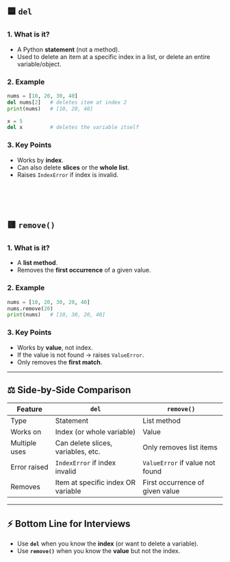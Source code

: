 ## 🟦 `del`

### 1. What is it?
- A Python **statement** (not a method).
- Used to delete an item at a specific index in a list, or delete an entire variable/object.

### 2. Example
```python
nums = [10, 20, 30, 40]
del nums[2]   # deletes item at index 2
print(nums)   # [10, 20, 40]

x = 5
del x         # deletes the variable itself
```

### 3. Key Points
- Works by **index**.
- Can also delete **slices** or the **whole list**.
- Raises `IndexError` if index is invalid.

<br>
<br>
<br>

## 🟥 `remove()`

### 1. What is it?
- A **list method**.
- Removes the **first occurrence** of a given value.

### 2. Example
```python
nums = [10, 20, 30, 20, 40]
nums.remove(20)  
print(nums)   # [10, 30, 20, 40]
```

### 3. Key Points
- Works by **value**, not index.
- If the value is not found → raises `ValueError`.
- Only removes the **first match**.

---

## ⚖️ Side‑by‑Side Comparison

| Feature         | `del`                                 | `remove()`                        |
|-----------------|---------------------------------------|-----------------------------------|
| Type            | Statement                             | List method                       |
| Works on        | Index (or whole variable)             | Value                             |
| Multiple uses   | Can delete slices, variables, etc.    | Only removes list items           |
| Error raised    | `IndexError` if index invalid         | `ValueError` if value not found   |
| Removes         | Item at specific index OR variable    | First occurrence of given value   |

---

## ⚡ Bottom Line for Interviews

- Use **`del`** when you know the **index** (or want to delete a variable).
- Use **`remove()`** when you know the **value** but not the index.